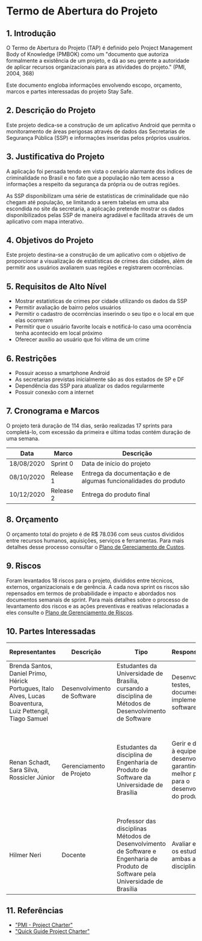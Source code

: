 # Termo de Abertura do Projeto

## 1. Introdução
O Termo de Abertura do Projeto (TAP) é definido pelo Project Management Body of Knowledge (PMBOK) como um "documento que autoriza formalmente a existência de um projeto, e dá ao seu gerente a autoridade de aplicar recursos organizacionais para as atividades do projeto." (PMI, 2004, 368)

Este documento engloba informações envolvendo escopo, orçamento, marcos e partes interessadas do projeto Stay Safe. 

## 2. Descrição do Projeto
Este projeto dedica-se a construção de um aplicativo Android que permita o monitoramento de áreas perigosas através de dados das Secretarias de Segurança Pública (SSP) e informações inseridas pelos próprios usuários.

## 3. Justificativa do Projeto
A aplicação foi pensada tendo em vista o cenário alarmante dos índices de criminalidade no Brasil e no fato que a população não tem acesso a informações a respeito da segurança da própria ou de outras regiões.

As SSP disponibilizam uma série de estatísticas de criminalidade que não chegam até população, se limitando a serem tabelas em uma aba escondida no site da secretaria, a aplicação pretende mostrar os dados disponibilizados pelas SSP de maneira agradável e facilitada através de um aplicativo com mapa interativo. 

## 4. Objetivos do Projeto
Este projeto destina-se a construção de um aplicativo com o objetivo de proporcionar a visualização de estatísticas de crimes das cidades, além de permitir aos usuários avaliarem suas regiões e registrarem ocorrências.

## 5. Requisitos de Alto Nível
* Mostrar estatísticas de crimes por cidade utilizando os dados da SSP
* Permitir avaliação de bairro pelos usuários
* Permitir o cadastro de ocorrências inserindo o seu tipo e o local em que elas ocorreram
* Permitir que o usuário favorite locais e notificá-lo caso uma ocorrência tenha acontecido em local próximo
* Oferecer auxílio ao usuário que foi vítima de um crime

## 6. Restrições
* Possuir acesso a smartphone Android
* As secretarias previstas inicialmente são as dos estados de SP e DF
* Dependência das SSP para atualizar os dados regularmente
* Possuir conexão com a internet

## 7. Cronograma e Marcos
O projeto terá duração de 114 dias, serão realizadas 17 sprints para completá-lo, com excessão da primeira e última todas contém duração de uma semana.

| Data | Marco | Descrição |
|---|---|---|
| 18/08/2020 | Sprint 0 | Data de início do projeto |
| 08/10/2020 | Release 1 | Entrega da documentação e de algumas funcionalidades do produto |
| 10/12/2020 | Release 2 | Entrega do produto final |

## 8. Orçamento
O orçamento total do projeto é de R$ 78.036 com seus custos divididos entre recursos humanos, aquisições, serviços e ferramentas. Para mais detalhes desse processo consultar o [Plano de Gereciamento de Custos](https://fga-eps-mds.github.io/2020.1-stay-safe-docs/projeto/costs/).

## 9. Riscos
Foram levantados 18 riscos para o projeto, divididos entre técnicos, externos, organizacionais e de gerência. A cada nova sprint os riscos são repensados em termos de probabilidade e impacto e abordados nos documentos semanais de sprint. Para mais detalhes sobre o processo de levantamento dos riscos e as ações preventivas e reativas relacionadas a eles consulte o [Plano de Gerenciamento de Riscos](https://fga-eps-mds.github.io/2020.1-stay-safe-docs/projeto/risk-management/).

## 10. Partes Interessadas

| Representantes | Descrição | Tipo | Responsabilidades | Critério de sucesso | Envolvimento |
|---- |---- |---- |---- |---- |---- |
| Brenda Santos, Daniel Primo, Hérick Portugues, Italo Alves, Lucas Boaventura, Luiz Pettengil, Tiago Samuel | Desenvolvimento de Software | Estudantes da Universidade de Brasília, cursando a disciplina de Métodos de Desenvolvimento de Software | Desenvolvimento, testes, documentação e implementação do software | Finalizar o desenvolvimento e realizar a entrega do software dentro dos prazos | Alto |
| Renan Schadt, Sara Silva, Rossicler Júnior | Gerenciamento de Projeto | Estudantes da disciplina de Engenharia de Produto de Software da Universidade de Brasília | Gerir e dar suporte à equipe de desenvolvimento, garantindo o melhor processo para o desenvolvimento do produto | Manter a equipe focada no projeto, manter o grupo ativo nos princípios ágeis, gerência dos riscos associados ao projeto e finalizar o desenvolvimento do projeto | Alto |
| Hilmer Neri | Docente | Professor das disciplinas Métodos de Desenvolvimento de Software e Engenharia de Produto de Software pela Universidade de Brasília |Avaliar e orientar os estudantes de ambas as disciplinas | Avaliar o produto em sua totalidade | Alto |

## 11. Referências
* ["PMI - Project Charter"](https://www.pmi.org/learning/library/charter-selling-project-7473)
* ["Quick Guide Project Charter"](https://www.projectmanager.com/blog/project-charter)